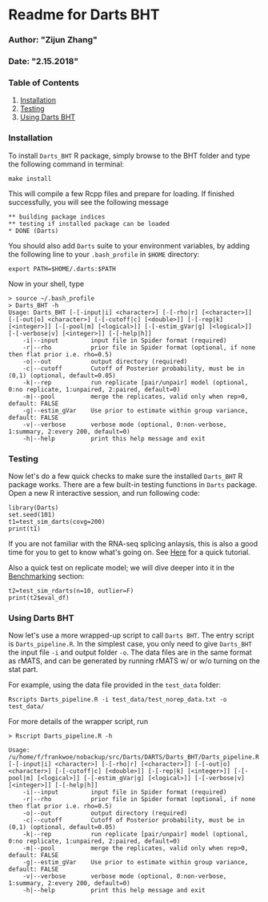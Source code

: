 # Readme for Darts BHT
### Author: "Zijun Zhang"
### Date: "2.15.2018"

### Table of Contents
1. [Installation](#installation)
2. [Testing](#testing)
3. [Using Darts BHT](#using-darts-bht)

### Installation
To install `Darts_BHT` R package, simply browse to the BHT folder and
type the following command in terminal:
```
make install
```
This will compile a few Rcpp files and prepare for loading. 
If finished successfully, you will see the following message
```
** building package indices
** testing if installed package can be loaded
* DONE (Darts)
```

You should also add `Darts` suite to your environment variables, by
adding the following line to your `.bash_profile` in `$HOME` directory:
```
export PATH=$HOME/.darts:$PATH
```

Now in your shell,  type
```
> source ~/.bash_profile
> Darts_BHT -h
Usage: Darts_BHT [-[-input|i] <character>] [-[-rho|r] [<character>]] [-[-out|o] <character>] [-[-cutoff|c] [<double>]] [-[-rep|k] [<integer>]] [-[-pool|m] [<logical>]] [-[-estim_gVar|g] [<logical>]] [-[-verbose|v] [<integer>]] [-[-help|h]]
    -i|--input         input file in Spider format (required)
    -r|--rho           prior file in Spider format (optional, if none then flat prior i.e. rho=0.5)
    -o|--out           output directory (required)
    -c|--cutoff        Cutoff of Posterior probability, must be in (0,1) (optional, default=0.05)
    -k|--rep           run replicate [pair/unpair] model (optional, 0:no replicate, 1:unpaired, 2:paired, default=0)
    -m|--pool          merge the replicates, valid only when rep>0, default: FALSE
    -g|--estim_gVar    Use prior to estimate within group variance, default: FALSE
    -v|--verbose       verbose mode (optional, 0:non-verbose, 1:summary, 2:every 200, default=0)
    -h|--help          print this help message and exit

```

### Testing
Now let's do a few quick checks to make sure the installed
`Darts_BHT` R package works. There are a few built-in testing 
functions in `Darts` package. Open a new R interactive session, 
and run following code:
```{r}
library(Darts)
set.seed(101)
t1=test_sim_darts(covg=200)
print(t1)
```
If you are not familiar with the RNA-seq splicing anlaysis, this is also a good time for
you to get to know what's going on. See [Here](#) for a quick tutorial.

Also a quick test on replicate model; we will dive deeper into it in the [Benchmarking](#benchmark) section:
```{r}
t2=test_sim_rdarts(n=10, outlier=F)
print(t2$eval_df)
```

### Using Darts BHT

Now let's use a more wrapped-up script to call `Darts BHT`. The entry script is `Darts_pipeline.R`.
In the simplest case, you only need to give `Darts_BHT` the input file `-i` and output folder `-o`. The data files are
in the same format as rMATS, and can be generated by running rMATS w/ or w/o turning on the stat part.

For example, using the data file provided in the `test_data` folder:
```
Rscripts Darts_pipeline.R -i test_data/test_norep_data.txt -o test_data/
```

For more details of the wrapper script, run
```
> Rscript Darts_pipeline.R -h

Usage: /u/home/f/frankwoe/nobackup/src/Darts/DARTS/Darts_BHT/Darts_pipeline.R [-[-input|i] <character>] [-[-rho|r] [<character>]] [-[-out|o] <character>] [-[-cutoff|c] [<double>]] [-[-rep|k] [<integer>]] [-[-pool|m] [<logical>]] [-[-estim_gVar|g] [<logical>]] [-[-verbose|v] [<integer>]] [-[-help|h]]
    -i|--input         input file in Spider format (required)
    -r|--rho           prior file in Spider format (optional, if none then flat prior i.e. rho=0.5)
    -o|--out           output directory (required)
    -c|--cutoff        Cutoff of Posterior probability, must be in (0,1) (optional, default=0.05)
    -k|--rep           run replicate [pair/unpair] model (optional, 0:no replicate, 1:unpaired, 2:paired, default=0)
    -m|--pool          merge the replicates, valid only when rep>0, default: FALSE
    -g|--estim_gVar    Use prior to estimate within group variance, default: FALSE
    -v|--verbose       verbose mode (optional, 0:non-verbose, 1:summary, 2:every 200, default=0)
    -h|--help          print this help message and exit

```
